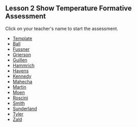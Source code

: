 ## Lesson 2 Show Temperature Formative Assessment

Click on your teacher's name to start the assessment.

* [Template](https://docs.google.com/forms/d/e/1FAIpQLSfelNs51Xm9YhYxBXmwG8AhPWtyV386Vc7y9Qr8Q1H6TUOvhw/viewform)
* [Ball](https://docs.google.com/forms/d/e/1FAIpQLSdISBAF0Wp06udjCB9U3MhkSjvsBY29wSp89dcr54Ns8KULnA/viewform?usp=sf_link)
* [Fussner](https://docs.google.com/forms/d/e/1FAIpQLScZZwXLbhCynLLZ4OCSDAbLDGhv1Rx94FISaCU-qLPIvYgPig/viewform?usp=sf_link )
* [Grierson](https://docs.google.com/forms/d/e/1FAIpQLSce5fsR8t3Syax9SdiIzNpC6ynVm8rGc8i4aOTzRUF7_jC0IA/viewform?usp=sf_link)
* [Guillen](https://docs.google.com/forms/d/e/1FAIpQLSfikYHNgxT9rTlhByLHvFRtr-o2PoUiOtgHyhoaWCEd2Ds4rQ/viewform?usp=sf_link)
* [Hammrich](https://docs.google.com/forms/d/e/1FAIpQLSeEKLsx5oTe7ToMUKLPrJeUPTF764ngoo5Hxyx4h8xKfjtf_w/viewform?usp=sf_link)
* [Havens](https://docs.google.com/forms/d/e/1FAIpQLSd2dpTvkFFT38cfinT8cf5n--es6YG405OlbzqYFRCpuJUTaQ/viewform?usp=sf_link)
* [Kennedy](https://docs.google.com/forms/d/e/1FAIpQLSed53oqE2yWBz0CZKC64F5yhpNmtaoL57KqQCZTIASyJyEIuA/viewform?usp=sf_link)
* [Mahecha](https://docs.google.com/forms/d/e/1FAIpQLSeeeIknvImNWnF2WKKfAm1eJHHuyEr1pUYIc1-4fpVcpTE6Rg/viewform?usp=sf_link)
* [Martin](https://docs.google.com/forms/d/e/1FAIpQLSelaNfqMab_0WXANcuf4egGk2XX5nFLf-xGa8zVlQt_hpQGqQ/viewform?usp=sf_link)
* [Moen]()
* [Roscini]()
* [Smith](https://docs.google.com/forms/d/e/1FAIpQLSd1fWlXegsd1g7l4ukJeEVjYkkl-TPWDsQcZINr7s-RYEz6eg/viewform?usp=sf_link)
* [Sunderland](https://docs.google.com/forms/d/e/1FAIpQLSdUEjt7YbXnTM7uOnHyw2gvxfYdiIuEQiPnD5VooH1ZBvHTPg/viewform?usp=sf_link)
* [Tyler](https://docs.google.com/forms/d/e/1FAIpQLScLCdg_oHNLT3gGVWTKaqoYjGG2sqHpGZ09PyDsSREU4W4fGQ/viewform?usp=sf_link)
* [Zald]()
